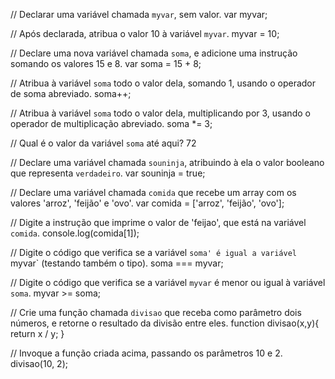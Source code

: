 // Declarar uma variável chamada `myvar`, sem valor.
  var myvar;

// Após declarada, atribua o valor 10 à variável `myvar`.
  myvar = 10;

// Declare uma nova variável chamada `soma`, e adicione uma instrução somando os valores 15 e 8.
  var soma = 15 + 8;

// Atribua à variável `soma` todo o valor dela, somando 1, usando o operador de soma abreviado.
  soma++;  

// Atribua à variável `soma` todo o valor dela, multiplicando por 3, usando o operador de multiplicação abreviado.
  soma *= 3;

// Qual é o valor da variável `soma` até aqui?
  72

// Declare uma variável chamada `souninja`, atribuindo à ela o valor booleano que representa `verdadeiro`.
  var souninja = true;

// Declare uma variável chamada `comida` que recebe um array com os valores 'arroz', 'feijão' e 'ovo'.
  var comida = ['arroz', 'feijão', 'ovo'];

// Digite a instrução que imprime o valor de 'feijao', que está na variável `comida`.
  console.log(comida[1]);

// Digite o código que verifica se a variável `soma' é igual a variável `myvar` (testando também o tipo).
  soma === myvar;

// Digite o código que verifica se a variável `myvar` é menor ou igual à variável `soma`.
  myvar >= soma;

// Crie uma função chamada `divisao` que receba como parâmetro dois números, e retorne o resultado da divisão entre eles.
  function divisao(x,y){
    return x / y;
  }

// Invoque a função criada acima, passando os parâmetros 10 e 2.
  divisao(10, 2);
